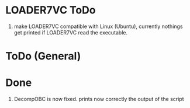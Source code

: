 # LOADER7VC ToDo
 1. make LOADER7VC compatible with Linux (Ubuntu), currently nothings get printed if LOADER7VC read the executable.

# ToDo (General)

# Done
1. DecompOBC is now fixed. prints now correctly the output of the script

